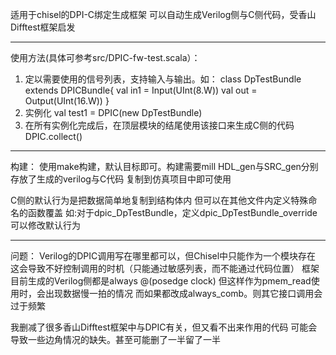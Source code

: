 适用于chisel的DPI-C绑定生成框架
可以自动生成Verilog侧与C侧代码，受香山Difftest框架启发

----

使用方法(具体可参考src/DPIC-fw-test.scala）：
1. 定以需要使用的信号列表，支持输入与输出。如：
class DpTestBundle extends DPICBundle{
  val in1 = Input(UInt(8.W))
  val out = Output(UInt(16.W))
}
2. 实例化
val test1 = DPIC(new DpTestBundle)
3. 在所有实例化完成后，在顶层模块的结尾使用该接口来生成C侧的代码
DPIC.collect()

----

构建：
使用make构建，默认目标即可。构建需要mill
HDL_gen与SRC_gen分别存放了生成的verilog与C代码
复制到仿真项目中即可使用

C侧的默认行为是把数据简单地复制到结构体内
但可以在其他文件内定义特殊命名的函数覆盖
如:对于dpic_DpTestBundle，定义dpic_DpTestBundle_override可以修改默认行为

---

问题：
Verilog的DPIC调用写在哪里都可以，但Chisel中只能作为一个模块存在
这会导致不好控制调用的时机（只能通过敏感列表，而不能通过代码位置）
框架目前生成的Verilog侧都是always @(posedge clock)
但这样作为pmem_read使用时，会出现数据慢一拍的情况
而如果都改成always_comb。则其它接口调用会过于频繁

我删减了很多香山Difftest框架中与DPIC有关，但又看不出来作用的代码
可能会导致一些边角情况的缺失。甚至可能删了一半留了一半


